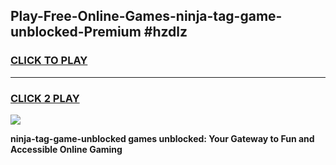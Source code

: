 
## Play-Free-Online-Games-ninja-tag-game-unblocked-Premium #hzdlz
<h3>
<a href="https://premium.freeplayer.one?title=ninja-tag-game-unblocked&ref=8M">CLICK TO PLAY</a></h3>
<hr>

<h3>
<a href="https://premium.freeplayer.one?title=ninja-tag-game-unblocked&ref=8M">CLICK 2 PLAY</a>
  
</h3>

<a href="https://premium.freeplayer.one?title=ninja-tag-game-unblocked&ref=8M"><img src="https://clearcache.store/games.png"></a>


**ninja-tag-game-unblocked games unblocked: Your Gateway to Fun and Accessible Online Gaming**
